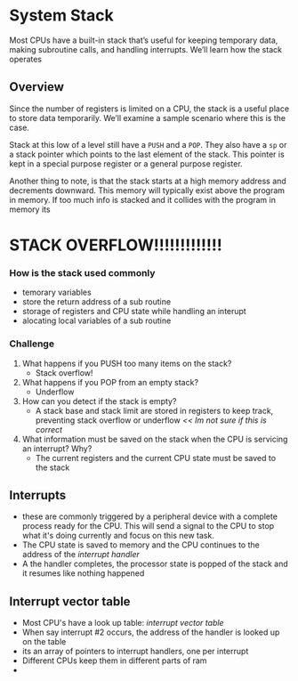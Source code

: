 # System Stack

Most CPUs have a built-in stack that’s useful for keeping temporary data, making subroutine calls, and handling interrupts. We’ll learn how the stack operates

## Overview

Since the number of registers is limited on a CPU, the stack is a useful place to store data temporarily. We’ll examine a sample scenario where this is the case.

Stack at this low of a level still have a `PUSH` and a `POP`. They also have a `sp` or a stack pointer which points to the last element of the stack. This pointer is kept in a special purpose register or a general purpose register.

Another thing to note, is that the stack starts at a high memory address and decrements downward. This memory will typically exist above the program in memory. If too much info is stacked and it collides with the program in memory its

# STACK OVERFLOW!!!!!!!!!!!!!

### How is the stack used commonly

-   temorary variables
-   store the return address of a sub routine
-   storage of registers and CPU state while handling an interupt
-   alocating local variables of a sub routine

### Challenge

1. What happens if you PUSH too many items on the stack?
    - Stack overflow!
2. What happens if you POP from an empty stack?
    - Underflow
3. How can you detect if the stack is empty?
    - A stack base and stack limit are stored in registers to keep track, preventing stack overflow or underflow _<< Im not sure if this is correct_
4. What information must be saved on the stack when the CPU is servicing an interrupt? Why?
    - The current registers and the current CPU state must be saved to the stack

## Interrupts

-   these are commonly triggered by a peripheral device with a complete process ready for the CPU. This will send a signal to the CPU to stop what it's doing currently and focus on this new task.
-   The CPU state is saved to memory and the CPU continues to the address of the _interrupt handler_
-   A the handler completes, the processor state is popped of the stack and it resumes like nothing happened

## Interrupt vector table

-   Most CPU's have a look up table: _interrupt vector table_
-   When say interrupt #2 occurs, the address of the handler is looked up on the table
-   its an array of pointers to interrupt handlers, one per interrupt
-   Different CPUs keep them in different parts of ram
-

